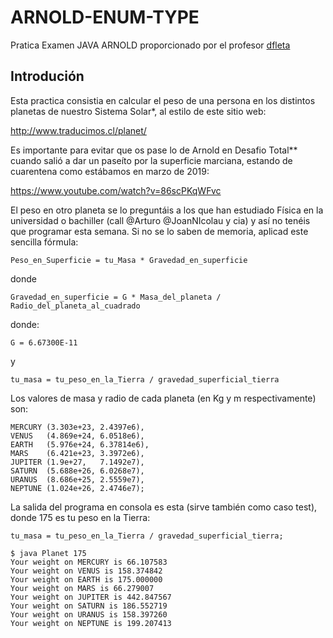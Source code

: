 # ARNOLD-ENUM-TYPE

Pratica Examen JAVA ARNOLD proporcionado por el profesor [dfleta](https://github.com/dfleta/arnold-enum-type)


## Introdución

Esta practica consistia en calcular el peso de una persona en los distintos planetas de nuestro Sistema Solar*, al estilo de este sitio web:

http://www.traducimos.cl/planet/

Es importante para evitar que os pase lo de Arnold en Desafio Total** cuando salió a dar un paseíto por la superficie marciana, estando de cuarentena como estábamos en marzo de 2019:

https://www.youtube.com/watch?v=86scPKqWFvc


El peso en otro planeta se lo preguntáis a los que han estudiado Física en la universidad o bachiller (call @Arturo @JoanNIcolau y cia) y así no tenéis que programar esta semana. Si no se lo saben de memoria, aplicad este sencilla fórmula:

```
Peso_en_Superficie = tu_Masa * Gravedad_en_superficie
```

donde

```
Gravedad_en_superficie = G * Masa_del_planeta / Radio_del_planeta_al_cuadrado
```

donde:

```
G = 6.67300E-11
```

y

```
tu_masa = tu_peso_en_la_Tierra / gravedad_superficial_tierra
```

Los valores de masa y radio de cada planeta (en Kg y m respectivamente) son:

```
MERCURY (3.303e+23, 2.4397e6),     
VENUS   (4.869e+24, 6.0518e6),     
EARTH   (5.976e+24, 6.37814e6),     
MARS    (6.421e+23, 3.3972e6),     
JUPITER (1.9e+27,   7.1492e7),     
SATURN  (5.688e+26, 6.0268e7),     
URANUS  (8.686e+25, 2.5559e7),     
NEPTUNE (1.024e+26, 2.4746e7);      
```

La salida del programa en consola es esta (sirve también como caso test), donde 175 es tu peso en la Tierra:

```
tu_masa = tu_peso_en_la_Tierra / gravedad_superficial_tierra;
```

```
$ java Planet 175 
Your weight on MERCURY is 66.107583 
Your weight on VENUS is 158.374842 
Your weight on EARTH is 175.000000 
Your weight on MARS is 66.279007 
Your weight on JUPITER is 442.847567 
Your weight on SATURN is 186.552719 
Your weight on URANUS is 158.397260 
Your weight on NEPTUNE is 199.207413
```
